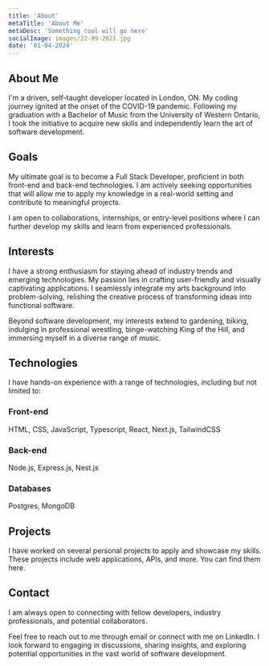 ```yaml
---
title: 'About'
metaTitle: 'About Me'
metaDesc: 'Something cool will go here'
socialImage: images/22-09-2021.jpg
date: '01-04-2024'
---
```


## About Me

I'm a driven, self-taught developer located in London, ON. My coding journey ignited at
the onset of the COVID-19 pandemic. Following my graduation with a Bachelor of Music from
the University of Western Ontario, I took the initiative to acquire new skills and
independently learn the art of software development.

## Goals

My ultimate goal is to become a Full Stack Developer, proficient in both front-end and
back-end technologies. I am actively seeking opportunities that will allow me to apply my
knowledge in a real-world setting and contribute to meaningful projects.

I am open to collaborations, internships, or entry-level positions where I can further
develop my skills and learn from experienced professionals.

## Interests

I have a strong enthusiasm for staying ahead of industry trends and emerging technologies.
My passion lies in crafting user-friendly and visually captivating applications. I
seamlessly integrate my arts background into problem-solving, relishing the creative
process of transforming ideas into functional software.

Beyond software development, my interests extend to gardening, biking, indulging in
professional wrestling, binge-watching King of the Hill, and immersing myself in a diverse
range of music.

## Technologies

I have hands-on experience with a range of technologies, including but not limited to:

### Front-end

HTML, CSS, JavaScript, Typescript, React, Next.js, TailwindCSS

### Back-end

Node.js, Express.js, Nest.js

### Databases

Postgres, MongoDB

## Projects

I have worked on several personal projects to apply and showcase my skills. These projects
include web applications, APIs, and more. You can find them here.

## Contact

I am always open to connecting with fellow developers, industry professionals, and
potential collaborators.

Feel free to reach out to me through email or connect with me on LinkedIn. I look forward
to engaging in discussions, sharing insights, and exploring potential opportunities in the
vast world of software development.
